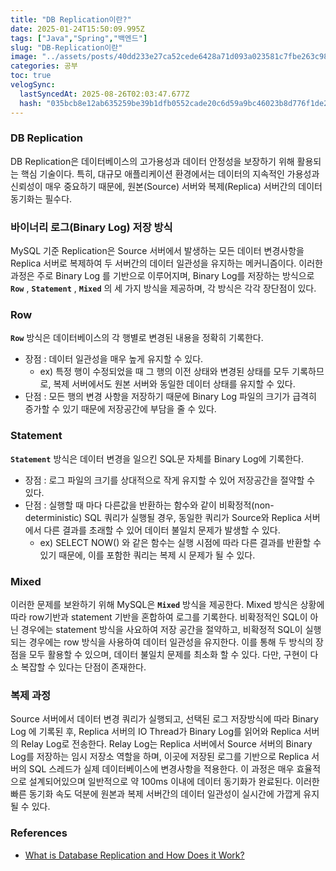 ```yaml
---
title: "DB Replication이란?"
date: 2025-01-24T15:50:09.995Z
tags: ["Java","Spring","백엔드"]
slug: "DB-Replication이란"
image: "../assets/posts/40dd233e27ca52cede6428a71d093a023581c7fbe263c98c7f7c52b18c3530d4.png"
categories: 공부
toc: true
velogSync:
  lastSyncedAt: 2025-08-26T02:03:47.677Z
  hash: "035bcb8e12ab635259be39b1dfb0552cade20c6d59a9bc46023b8d776f1de26c"
---
```


### DB Replication
DB Replication은 데이터베이스의 고가용성과 데이터 안정성을 보장하기 위해 활용되는 핵심 기술이다. 특히, 대규모 애플리케이션 환경에서는 데이터의 지속적인 가용성과 신뢰성이 매우 중요하기 때문에, 원본(Source) 서버와 복제(Replica) 서버간의 데이터 동기화는 필수다. 

### 바이너리 로그(Binary Log) 저장 방식
MySQL 기준 Replication은 Source 서버에서 발생하는 모든 데이터 변경사항을 Replica 서버로 복제하여 두 서버간의 데이터 일관성을 유지하는 메커니즘이다. 이러한 과정은 주로 Binary Log 를 기반으로 이루어지며, Binary Log를 저장하는 방식으로 **`Row`** , **`Statement`** , **`Mixed`** 의 세 가지 방식을 제공하며, 각 방식은 각각 장단점이 있다.

### Row
**`Row`** 방식은 데이터베이스의 각 행별로 변경된 내용을 정확히 기록한다.
- 장점 : 데이터 일관성을 매우 높게 유지할 수 있다.
  - ex) 특정 행이 수정되었을 때 그 행의 이전 상태와 변경된 상태를 모두 기록하므로, 복제 서버에서도 원본 서버와 동일한 데이터 상태를 유지할 수 있다. 
- 단점 : 모든 행의 변경 사항을 저장하기 때문에 Binary Log 파일의 크기가 급격히 증가할 수 있기 때문에 저장공간에 부담을 줄 수 있다.

### Statement
**`Statement`** 방식은 데이터 변경을 일으킨 SQL문 자체를 Binary Log에 기록한다. 
- 장점 : 로그 파일의 크기를 상대적으로 작게 유지할 수 있어 저장공간을 절약할 수 있다.
- 단점 : 실행할 때 마다 다른값을 반환하는 함수와 같이 비확정적(non-deterministic) SQL 쿼리가 실행될 경우, 동일한 쿼리가 Source와 Replica 서버에서 다른 결과를 초래할 수 있어 데이터 불일치 문제가 발생할 수 있다. 
  - ex) SELECT NOW() 와 같은 함수는 실행 시점에 따라 다른 결과를 반환할 수 있기 때문에, 이를 포함한 쿼리는 복제 시 문제가 될 수 있다.
  
### Mixed
이러한 문제를 보완하기 위해 MySQL은 **`Mixed`** 방식을 제공한다. Mixed 방식은 상황에 따라 row기반과 statement 기반을 혼합하여 로그를 기록한다. 비확정적인 SQL이 아닌 경우에는 statement 방식을 사요하여 저장 공간을 절약하고, 비확정적 SQL이 실행되는 경우에는 row 방식을 사용하여 데이터 일관성을 유지한다. 이를 통해 두 방식의 장점을 모두 활용할 수 있으며, 데이터 불일치 문제를 최소화 할 수 있다. 다만, 구현이 다소 복잡할 수 있다는 단점이 존재한다.

### 복제 과정
Source 서버에서 데이터 변경 쿼리가 실행되고, 선택된 로그 저장방식에 따라 Binary Log 에 기록된 후, Replica 서버의 IO Thread가 Binary Log를 읽어와 Replica 서버의 Relay Log로 전송한다. Relay Log는 Replica 서버에서 Source 서버의 Binary Log를 저장하는 임시 저장소 역할을 하며, 이곳에 저장된 로그를 기반으로 Replica 서버의 SQL 스레드가 실제 데이터베이스에 변경사항을 적용한다. 이 과정은 매우 효율적으로 설계되어있으며 일반적으로 약 100ms 이내에 데이터 동기화가 완료된다. 이러한 빠른 동기화 속도 덕분에 원본과 복제 서버간의 데이터 일관성이 실시간에 가깝게 유지될 수 있다. 

### References
- [What is Database Replication and How Does it Work?](https://www.techtarget.com/searchdatamanagement/definition/database-replication)